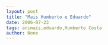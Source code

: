 ```yaml
---
layout: post
title: "Mais Humberto e Eduardo"
date: 2006-07-23
tags: animais,eduardo,Humberto Costa
author: None
---
```

 